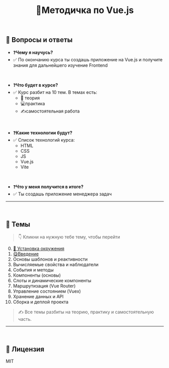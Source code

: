 <h1 align=center> 📑Методичка по Vue.js </h1>

<br>

## 🤔 Вопросы и ответы

- ❓**Чему я научусь?**
- ✅ По окончанию курса ты создашь приложение на Vue.js и получите знания для дальнейшего изучение Frontend 

<br>

- ❓**Что будет в курсе?** 
- ✅ Курс разбит на 10 тем. В темах есть: 
    - 📖 теория 
    - 💻практика 
    - ✍️самостоятельная работа  

<br>

- ❓**Какие технологии будут?** 
- ✅ Список технологий курса:
    - HTML 
    - CSS 
    - JS 
    - Vue.js 
    - Vite

<br>

- ❓**Что у меня получится в итоге?**
- ✅ Ты создашь приложение менеджера задач    

---
<br>

## 📘 Темы
> 👇 Кликни на нужную тебе тему, чтобы перейти

0. [📨 Установка окружения](00-environment/ENVIRONMENT.md)
1. [😋Введение](01-intro/THEORY.md)
2. Основы шаблонов и реактивности
3. Вычисляемые свойства и наблюдатели
4. События и методы
5. Компоненты (основы)
6. Слоты и динамические компоненты
7. Маршрутизация (Vue Router)
8. Управление состоянием (Vuex)
9. Хранение данных и API
10. Сборка и деплой проекта

> ✍ Все темы разбиты на теорию, практику и самостоятельную часть.

---
<br>

## 📄 Лицензия

MIT